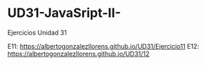 # UD31-JavaSript-II-
Ejercicios Unidad 31

E11: https://albertogonzalezllorens.github.io/UD31/Ejercicio11
E12: https://albertogonzalezllorens.github.io/UD31/12
